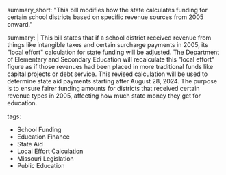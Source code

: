 summary_short: "This bill modifies how the state calculates funding for certain school districts based on specific revenue sources from 2005 onward."

summary: |
  This bill states that if a school district received revenue from things like intangible taxes and certain surcharge payments in 2005, its "local effort" calculation for state funding will be adjusted. The Department of Elementary and Secondary Education will recalculate this "local effort" figure as if those revenues had been placed in more traditional funds like capital projects or debt service. This revised calculation will be used to determine state aid payments starting after August 28, 2024. The purpose is to ensure fairer funding amounts for districts that received certain revenue types in 2005, affecting how much state money they get for education.

tags:
  - School Funding
  - Education Finance
  - State Aid
  - Local Effort Calculation
  - Missouri Legislation
  - Public Education
